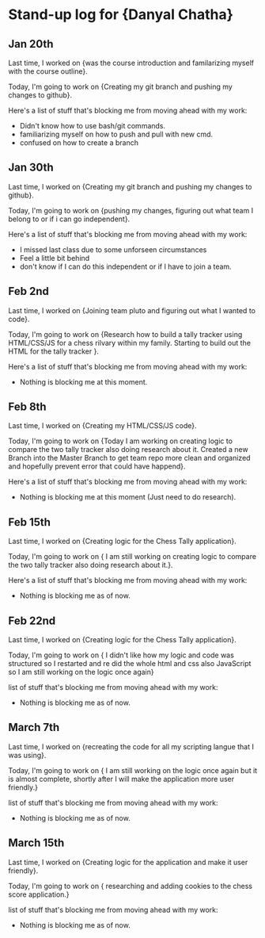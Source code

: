 # Stand-up log for {Danyal Chatha}

## Jan 20th

Last time, I worked on {was the course introduction and familarizing myself with the course outline}.

Today, I'm going to work on {Creating my git branch and pushing my changes to github}.

Here's a list of stuff that's blocking me from moving ahead with my work:

- Didn't know how to use bash/git commands.
- familiarizing myself on how to push and pull with new cmd.
- confused on how to create a branch

## Jan 30th

Last time, I worked on {Creating my git branch and pushing my changes to github}.

Today, I'm going to work on {pushing my changes, figuring out what team I belong to or if i can go independent}.

Here's a list of stuff that's blocking me from moving ahead with my work:

- I missed last class due to some unforseen circumstances
- Feel a little bit behind
- don't know if I can do this independent or if I have to join a team.

## Feb 2nd

Last time, I worked on {Joining team pluto and figuring out what I wanted to code}.

Today, I'm going to work on {Research how to build a tally tracker using HTML/CSS/JS for a chess rilvary within my family. Starting to build out the HTML for the tally tracker }.

Here's a list of stuff that's blocking me from moving ahead with my work:

- Nothing is blocking me at this moment.

## Feb 8th 
Last time, I worked on {Creating my HTML/CSS/JS code}.

Today, I'm going to work on {Today I am working on creating logic to compare the two tally tracker also doing research about it. Created a new Branch into the Master Branch to get team repo more clean and organized and hopefully prevent error that could have happend}.

Here's a list of stuff that's blocking me from moving ahead with my work:

- Nothing is blocking me at this moment (Just need to do research).

## Feb 15th 
Last time, I worked on {Creating logic for the Chess Tally application}.

Today, I'm going to work on { I am still working on creating logic to compare the two tally tracker also doing research about it.}.

Here's a list of stuff that's blocking me from moving ahead with my work:

- Nothing is blocking me as of now.

## Feb 22nd 
Last time, I worked on {Creating logic for the Chess Tally application}.

Today, I'm going to work on { I didn't like how my logic and code was structured so I restarted and re did the whole html and css also JavaScript so I am still working on the logic once again}

list of stuff that's blocking me from moving ahead with my work:

- Nothing is blocking me as of now.

## March 7th 
Last time, I worked on {recreating the code for all my scripting langue that I was using}.

Today, I'm going to work on { I am still working on the logic once again but it is almost complete, shortly after I will make the application more user friendly.}

list of stuff that's blocking me from moving ahead with my work:

- Nothing is blocking me as of now.

## March 15th 
Last time, I worked on {Creating logic for the application and make it user friendly}.

Today, I'm going to work on { researching and adding cookies to the chess score application.}

list of stuff that's blocking me from moving ahead with my work:

- Nothing is blocking me as of now.

 
 
